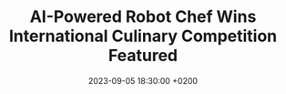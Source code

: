 ---
title: >-
    AI-Powered Robot Chef Wins International Culinary Competition
    <span class="badge badge-pill badge-info badge-publication">Featured</span>
date: 2023-09-05 18:30:00 +0200
---